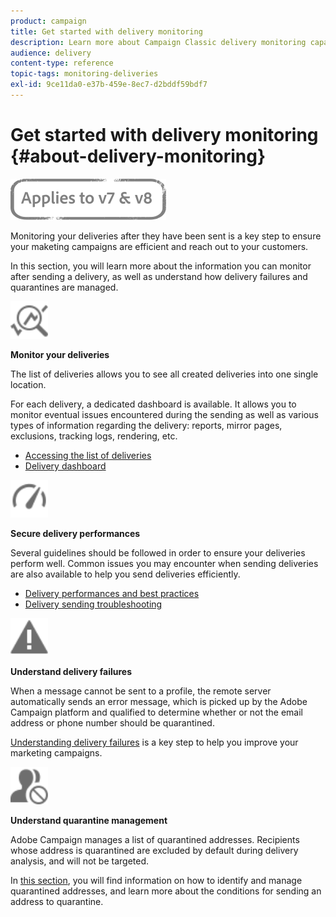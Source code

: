 ```yaml
---
product: campaign
title: Get started with delivery monitoring
description: Learn more about Campaign Classic delivery monitoring capabilities.
audience: delivery
content-type: reference
topic-tags: monitoring-deliveries
exl-id: 9ce11da0-e37b-459e-8ec7-d2bddf59bdf7
---
```

# Get started with delivery monitoring {#about-delivery-monitoring}

![](../../assets/common.svg)

Monitoring your deliveries after they have been sent is a key step to ensure your maketing campaigns are efficient and reach out to your customers.

In this section, you will learn more about the information you can monitor after sending a delivery, as well as understand how delivery failures and quarantines are managed.

<img src="assets/do-not-localize/icon_monitor.svg" width="60px">

**Monitor your deliveries**

The list of deliveries allows you to see all created deliveries into one single location.

For each delivery, a dedicated dashboard is available. It allows you to monitor  eventual issues encountered during the sending as well as various types of information regarding the delivery: reports, mirror pages, exclusions, tracking logs, rendering, etc.

* [Accessing the list of deliveries](list-of-deliveries.md)
* [Delivery dashboard](delivery-dashboard.md)

<img src="assets/do-not-localize/icon_guidelines.svg" width="60px">

**Secure delivery performances**

Several guidelines should be followed in order to ensure your deliveries perform well. Common issues you may encounter when sending deliveries are also available to help you send deliveries efficiently.

* [Delivery performances and best practices](delivery-performances.md)
* [Delivery sending troubleshooting](delivery-troubleshooting.md)

<img src="assets/do-not-localize/icon_failure.svg" width="60px">

**Understand delivery failures**

When a message cannot be sent to a profile, the remote server automatically sends an error message, which is picked up by the Adobe Campaign platform and qualified to determine whether or not the email address or phone number should be quarantined.

[Understanding delivery failures](understanding-delivery-failures.md) is a key step to help you improve your marketing campaigns.

<img src="assets/do-not-localize/icon_quarantine.svg" width="60px">

**Understand quarantine management**

Adobe Campaign manages a list of quarantined addresses. Recipients whose address is quarantined are excluded by default during delivery analysis, and will not be targeted.

In [this section](understanding-quarantine-management.md), you will find information on how to identify and manage quarantined addresses, and learn more about the conditions for sending an address to quarantine.
